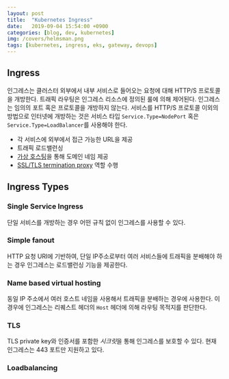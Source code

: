 ```yaml
---
layout: post
title:  "Kubernetes Ingress"
date:   2019-09-04 15:54:00 +0900
categories: [blog, dev, kubernetes]
img: /covers/helmsman.png
tags: [kubernetes, ingress, eks, gateway, devops]
---
```


## Ingress

인그레스는 클러스터 외부에서 내부 서비스로 들어오는 요청에 대해 HTTP/S 프로토콜을 개방한다. 트래픽 라우팅은 인그레스 리소스에 정의된 룰에 의해 제어된다. 인그레스는 임의의 포트 혹은 프로토콜을 개방하지 않는다. 서비스를 HTTP/S 프로토콜 이외의 방법으로 인터넷에 개방하는 것은 서비스 타입 `Service.Type=NodePort` 혹은 `Service.Type=LoadBalancer`를 사용해야 한다.

* 각 서비스에 외부에서 접근 가능한 URL을 제공
* 트래픽 로드밸런싱
* [가상 호스팅](https://ko.wikipedia.org/wiki/%EA%B0%80%EC%83%81_%ED%98%B8%EC%8A%A4%ED%8C%85)을 통해 도메인 네임 제공
* [SSL/TLS termination proxy](https://en.wikipedia.org/wiki/TLS_termination_proxy) 역할 수행

## Ingress Types

### Single Service Ingress

단일 서비스를 개방하는 경우 어떤 규칙 없이 인그레스를 사용할 수 있다.

### Simple fanout

HTTP 요청 URI에 기반하여, 단일 IP주소로부터 여러 서비스들에 트래픽을 분배해야 하는 경우 인그레스는 로드밸런싱 기능을 제공한다.

### Name based virtual hosting

동일 IP 주소에서 여러 호스트 네임을 사용해서 트래픽을 분배하는 경우에 사용한다. 이 경우에 인그레스는 리퀘스트 헤더의 `Host` 헤더에 의해 라우팅 목적지를 판단한다.

### TLS

TLS private key와 인증서를 포함한 *시크릿*을 통해 인그레스를 보호할 수 있다. 현재 인그레스는 443 포트만 지원하고 있다.

### Loadbalancing
